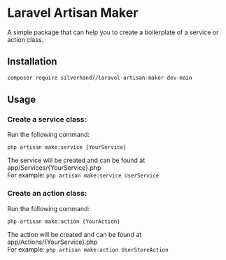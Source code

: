 # Laravel Artisan Maker 
A simple package that can help you to create a boilerplate of a service or action class.

## Installation
```bash 
composer require silverhand7/laravel-artisan-maker dev-main
```

## Usage 
### Create a service class:
Run the following command:
```
php artisan make:service {YourService}
```
The service will be created and can be found at app/Services/{YourService}.php \
For example: `php artisan make:service UserService`

### Create an action class:
Run the following command:
```
php artisan make:action {YourAction}
```
The action will be created and can be found at app/Actions/{YourService}.php \
For example: `php artisan make:action UserStoreAction`
